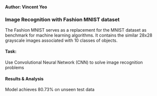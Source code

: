 #### Author: Vincent Yeo

### Image Recognition with Fashion MNIST dataset

The Fashion MNIST serves as a replacement for the MNIST dataset as benchmark for machine learning algorithms. It contains the similar 28x28 grayscale images associated with 10 classes of objects. 

#### Task: 

Use Convolutional Neural Network (CNN) to solve image recognition problems

#### Results & Analysis
Model achieves 80.73% on unseen test data